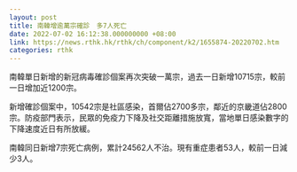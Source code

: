 ```yaml
---
layout: post
title: 南韓增逾萬宗確診　多7人死亡
date: 2022-07-02 16:12:38.000000000 +08:00
link: https://news.rthk.hk/rthk/ch/component/k2/1655874-20220702.htm
categories: rthk
---
```


南韓單日新增的新冠病毒確診個案再次突破一萬宗，過去一日新增10715宗，較前一日增加近1200宗。

新增確診個案中，10542宗是社區感染，首爾佔2700多宗，鄰近的京畿道佔2800宗。防疫部門表示，民眾的免疫力下降及社交距離措施放寬，當地單日感染數字的下降速度近日有所放緩。

南韓同日新增7宗死亡病例，累計24562人不治。現有重症患者53人，較前一日減少3人。
